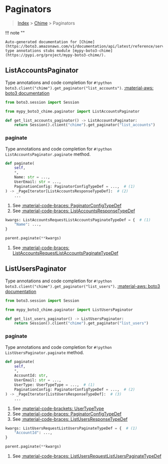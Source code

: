 # Paginators

> [Index](../README.md) > [Chime](./README.md) > Paginators

!!! note ""

    Auto-generated documentation for [Chime](https://boto3.amazonaws.com/v1/documentation/api/latest/reference/services/chime.html#Chime)
    type annotations stubs module [mypy-boto3-chime](https://pypi.org/project/mypy-boto3-chime/).

## ListAccountsPaginator

Type annotations and code completion for `#!python boto3.client("chime").get_paginator("list_accounts")`.
[:material-aws: boto3 documentation](https://boto3.amazonaws.com/v1/documentation/api/latest/reference/services/chime.html#Chime.Paginator.ListAccounts)

```python title="Usage example"
from boto3.session import Session

from mypy_boto3_chime.paginator import ListAccountsPaginator

def get_list_accounts_paginator() -> ListAccountsPaginator:
    return Session().client("chime").get_paginator("list_accounts")
```


### paginate

Type annotations and code completion for `#!python ListAccountsPaginator.paginate` method.

```python title="Method definition"
def paginate(
    self,
    *,
    Name: str = ...,
    UserEmail: str = ...,
    PaginationConfig: PaginatorConfigTypeDef = ...,  # (1)
) -> _PageIterator[ListAccountsResponseTypeDef]:  # (2)
    ...
```

1. See [:material-code-braces: PaginatorConfigTypeDef](./type_defs.md#paginatorconfigtypedef) 
2. See [:material-code-braces: ListAccountsResponseTypeDef](./type_defs.md#listaccountsresponsetypedef) 


```python title="Usage example with kwargs"
kwargs: ListAccountsRequestListAccountsPaginateTypeDef = {  # (1)
    "Name": ...,
}

parent.paginate(**kwargs)
```

1. See [:material-code-braces: ListAccountsRequestListAccountsPaginateTypeDef](./type_defs.md#listaccountsrequestlistaccountspaginatetypedef) 
## ListUsersPaginator

Type annotations and code completion for `#!python boto3.client("chime").get_paginator("list_users")`.
[:material-aws: boto3 documentation](https://boto3.amazonaws.com/v1/documentation/api/latest/reference/services/chime.html#Chime.Paginator.ListUsers)

```python title="Usage example"
from boto3.session import Session

from mypy_boto3_chime.paginator import ListUsersPaginator

def get_list_users_paginator() -> ListUsersPaginator:
    return Session().client("chime").get_paginator("list_users")
```


### paginate

Type annotations and code completion for `#!python ListUsersPaginator.paginate` method.

```python title="Method definition"
def paginate(
    self,
    *,
    AccountId: str,
    UserEmail: str = ...,
    UserType: UserTypeType = ...,  # (1)
    PaginationConfig: PaginatorConfigTypeDef = ...,  # (2)
) -> _PageIterator[ListUsersResponseTypeDef]:  # (3)
    ...
```

1. See [:material-code-brackets: UserTypeType](./literals.md#usertypetype) 
2. See [:material-code-braces: PaginatorConfigTypeDef](./type_defs.md#paginatorconfigtypedef) 
3. See [:material-code-braces: ListUsersResponseTypeDef](./type_defs.md#listusersresponsetypedef) 


```python title="Usage example with kwargs"
kwargs: ListUsersRequestListUsersPaginateTypeDef = {  # (1)
    "AccountId": ...,
}

parent.paginate(**kwargs)
```

1. See [:material-code-braces: ListUsersRequestListUsersPaginateTypeDef](./type_defs.md#listusersrequestlistuserspaginatetypedef) 
